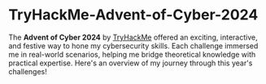 # TryHackMe-Advent-of-Cyber-2024
The **Advent of Cyber 2024** by [TryHackMe](https://tryhackme.com) offered an exciting, interactive, and festive way to hone my cybersecurity skills. Each challenge immersed me in real-world scenarios, helping me bridge theoretical knowledge with practical expertise. Here's an overview of my journey through this year's challenges!
